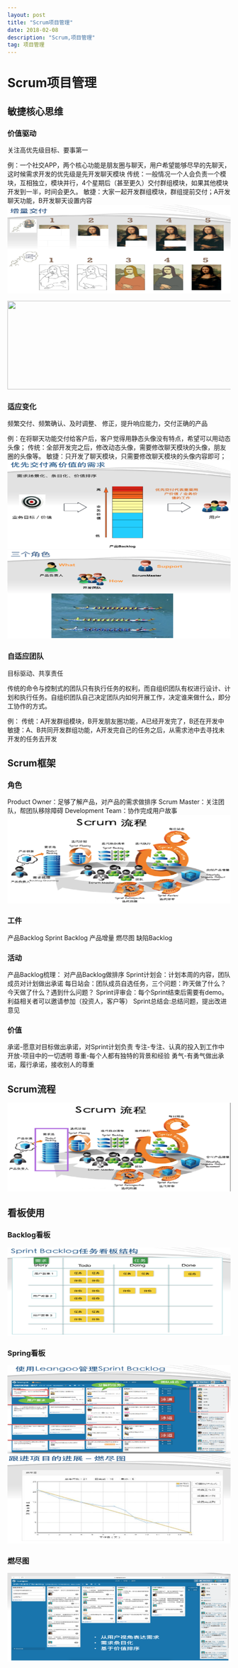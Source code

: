 ```yaml
---
layout: post
title: "Scrum项目管理"
date: 2018-02-08 
description: "Scrum,项目管理"
tag: 项目管理
---  
```


# Scrum项目管理

## 敏捷核心思维
### 价值驱动
关注高优先级目标、要事第一

例：一个社交APP，两个核心功能是朋友圈与聊天，用户希望能够尽早的先聊天，这时候需求开发的优先级是先开发聊天模块
传统：一般情况一个人会负责一个模块，互相独立，模块并行，4个星期后（甚至更久）交付群组模块，如果其他模块开发到一半，时间会更久。
敏捷：大家一起开发群组模块，群组提前交付；A开发聊天功能，B开发聊天设置内容
<img src="/images/posts/scrum/scrum01.png" height="200" width="600"> 

<img src="/images/posts/scrum/scrum.png" height="200" width="600"> 

### 适应变化
频繁交付、频繁确认、及时调整、 修正，提升响应能力，交付正确的产品

例：在将聊天功能交付给客户后，客户觉得用静态头像没有特点，希望可以用动态头像；
传统：全部开发完之后，修改动态头像，需要修改聊天模块的头像，朋友圈的头像等。
敏捷：只开发了聊天模块，只需要修改聊天模块的头像内容即可；
<img src="/images/posts/scrum/scrum03.png" height="200" width="600"> 
<img src="/images/posts/scrum/scrum04.png" height="200" width="600"> 

### 自适应团队
目标驱动、共享责任

传统的命令与控制式的团队只有执行任务的权利，而自组织团队有权进行设计、计划和执行任务。自组织团队自己决定团队内如何开展工作，决定谁来做什么，即分工协作的方式。

例：
传统：A开发群组模块，B开发朋友圈功能，A已经开发完了，B还在开发中
敏捷：A、B共同开发群组功能，A开发完自己的任务之后，从需求池中去寻找未开发的任务去开发

## Scrum框架
### 角色
Product Owner：足够了解产品，对产品的需求做排序
Scrum Master：关注团队，帮团队移除障碍
Development Team：协作完成用户故事
<img src="/images/posts/scrum/scrum05.png" height="200" width="600"> 


### 工件
产品Backlog
Sprint Backlog
产品增量
燃尽图
缺陷Backlog

### 活动
产品Backlog梳理： 对产品Backlog做排序
Sprint计划会：计划本周的内容，团队成员对计划做出承诺
每日站会：团队成员自选任务，三个问题：昨天做了什么？今天做了什么？遇到什么问题？
Sprint评审会：每个Sprint结束后需要有demo。利益相关者可以邀请参加（投资人，客户等）
Sprint总结会:总结问题，提出改进意见
### 价值
承诺-愿意对目标做出承诺，对Sprint计划负责
专注-专注、认真的投入到工作中
开放-项目中的一切透明
尊重-每个人都有独特的背景和经验
勇气-有勇气做出承诺，履行承诺，接收别人的尊重

## Scrum流程

<img src="/images/posts/scrum/scrum06.png" height="200" width="600"> 


## 看板使用
### Backlog看板
<img src="/images/posts/scrum/scrum07.png" height="200" width="600"> 

### Spring看板

<img src="/images/posts/scrum/scrum08.png" height="200" width="600"> 

<img src="/images/posts/scrum/scrum09.png" height="200" width="600"> 

### 燃尽图
<img src="/images/posts/scrum/scrum10.png" height="200" width="600"> 


